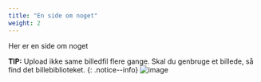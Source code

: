 ```yaml
---
title: "En side om noget"
weight: 2
---
```

Her er en side om noget

**TIP:** Upload ikke same billedfil flere gange. Skal du genbruge et billede, så find det billebiblioteket.
{: .notice--info}
![image](https://user-images.githubusercontent.com/1641342/194061518-17a165a4-af78-40ac-9029-9bd57deb5496.png)
